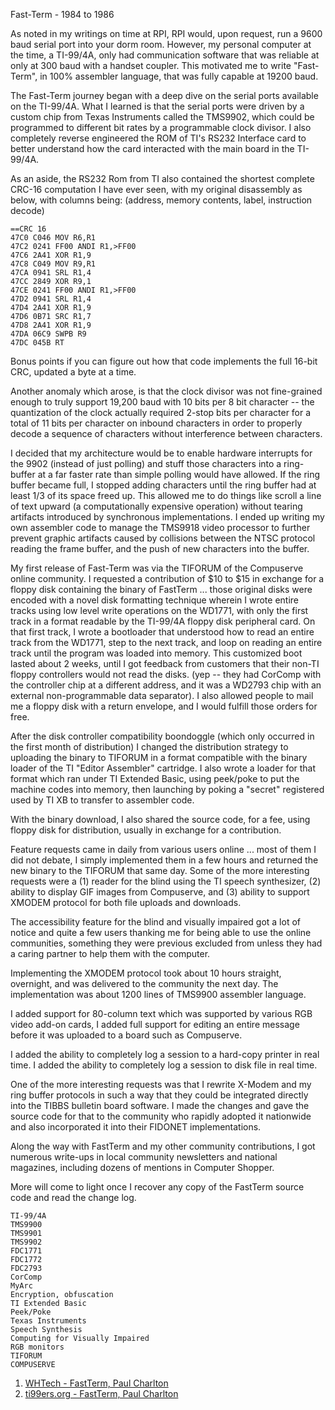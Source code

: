 Fast-Term - 1984 to 1986

As noted in my writings on time at RPI, RPI would, upon request, run a 9600 baud serial port into your dorm room.  However, my personal computer at the time, a TI-99/4A, only had communication software that was reliable at only at 300 baud with a handset coupler.  This motivated me to write "Fast-Term", in 100% assembler language, that was fully capable at 19200 baud.

The Fast-Term journey began with a deep dive on the serial ports available on the TI-99/4A.  What I learned is that the serial ports were driven by a custom chip from Texas Instruments called the TMS9902, which could be programmed to different bit rates by a programmable clock divisor.  I also completely reverse engineered the ROM of TI's RS232 Interface card to better understand how the card interacted with the main board in the TI-99/4A.

As an aside, the RS232 Rom from TI also contained the shortest complete CRC-16 computation I have ever seen, with my original disassembly as below, with columns being: (address, memory contents, label, instruction decode)

```
==CRC 16
47C0 C046 MOV R6,R1
47C2 0241 FF00 ANDI R1,>FF00
47C6 2A41 XOR R1,9
47C8 C049 MOV R9,R1
47CA 0941 SRL R1,4
47CC 2849 XOR R9,1
47CE 0241 FF00 ANDI R1,>FF00
47D2 0941 SRL R1,4
47D4 2A41 XOR R1,9
47D6 0B71 SRC R1,7
47D8 2A41 XOR R1,9
47DA 06C9 SWPB R9
47DC 045B RT
```
Bonus points if you can figure out how that code implements the full 16-bit CRC, updated a byte at a time.

Another anomaly which arose, is that the clock divisor was not fine-grained enough to truly support 19,200 baud with 10 bits per 8 bit character -- the quantization of the clock actually required 2-stop bits per character for a total of 11 bits per character on inbound characters in order to properly decode a sequence of characters without interference between characters.

I decided that my architecture would be to enable hardware interrupts for the 9902 (instead of just polling) and stuff those characters into a ring-buffer at a far faster rate than simple polling would have allowed.  If the ring buffer became full, I stopped adding characters until the ring buffer had at least 1/3 of its space freed up.  This allowed me to do things like scroll a line of text upward (a computationally expensive operation) without tearing artifacts introduced by synchronous implementations.  I ended up writing my own assembler code to manage the TMS9918 video processor to further prevent graphic artifacts caused by collisions between the NTSC protocol reading the frame buffer, and the push of new characters into the buffer.

My first release of Fast-Term was via the TIFORUM of the Compuserve online community.  I requested a contribution of \$10 to \$15 in exchange for a floppy disk containing the binary of FastTerm ... those original disks were encoded with a novel disk formatting technique wherein I wrote entire tracks using low level write operations on the WD1771, with only the first track in a format readable by the TI-99/4A floppy disk peripheral card.  On that first track, I wrote a bootloader that understood how to read an entire track from the WD1771, step to the next track, and loop on reading an entire track until the program was loaded into memory.  This customized boot lasted about 2 weeks, until I got feedback from customers that their non-TI floppy controllers would not read the disks.  (yep -- they had CorComp with the controller chip at a different address, and it was a WD2793 chip with an external non-programmable data separator).  I also allowed people to mail me a floppy disk with a return envelope, and I would fulfill those orders for free.

After the disk controller compatibility boondoggle (which only occurred in the first month of distribution) I changed the distribution strategy to uploading the binary to TIFORUM in a format compatible with the binary loader of the TI "Editor Assembler" cartridge.  I also wrote a loader for that format which ran under TI Extended Basic, using peek/poke to put the machine codes into memory, then launching by poking a "secret" registered used by TI XB to transfer to assembler code.

With the binary download, I also shared the source code, for a fee, using floppy disk for distribution, usually in exchange for a contribution.

Feature requests came in daily from various users online ... most of them I did not debate, I simply implemented them in a few hours and returned the new binary to the TIFORUM that same day.  Some of the more interesting requests were a (1) reader for the blind using the TI speech synthesizer, (2) ability to display GIF images from Compuserve, and (3) ability to support XMODEM protocol for both file uploads and downloads.

The accessibility feature for the blind and visually impaired got a lot of notice and quite a few users thanking me for being able to use the online communities, something they were previous excluded from unless they had a caring partner to help them with the computer.

Implementing the XMODEM protocol took about 10 hours straight, overnight, and was delivered to the community the next day.  The implementation was about 1200 lines of TMS9900 assembler language.

I added support for 80-column text which was supported by various RGB video add-on cards, I added full support for editing an entire message before it was uploaded to a board such as Compuserve.

I added the ability to completely log a session to a hard-copy printer in real time.
I added the ability to completely log a session to disk file in real time.

One of the more interesting requests was that I rewrite X-Modem and my ring buffer protocols in such a way that they could be integrated directly into the TIBBS bulletin board software.  I made the changes and gave the source code for that to the community who rapidly adopted it nationwide and also incorporated it into their FIDONET implementations.

Along the way with FastTerm and my other community contributions, I got numerous write-ups in local community newsletters and national magazines, including dozens of mentions in Computer Shopper.

More will come to light once I recover any copy of the FastTerm source code and read the change log.

```
TI-99/4A
TMS9900
TMS9901
TMS9902
FDC1771
FDC1772
FDC2793
CorComp
MyArc
Encryption, obfuscation
TI Extended Basic
Peek/Poke
Texas Instruments
Speech Synthesis
Computing for Visually Impaired
RGB monitors
TIFORUM
COMPUSERVE
```

1) [WHTech - FastTerm, Paul Charlton](https://ftp.whtech.com/user%20groups/Net%2099er/net99er8508.pdf)
2) [ti99ers.org - FastTerm, Paul Charlton](https://www.ti99ers.org/timeline/sw99ers8611.pdf)
